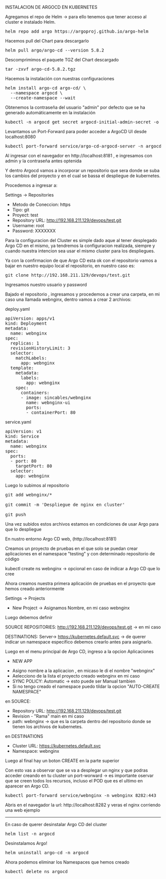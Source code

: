 INSTALACION DE ARGOCD EN KUBERNETES

Agregamos el repo de Helm -> para ello tenemos que tener acceso al cluster e instalado Helm.

<pre>
helm repo add argo https://argoproj.github.io/argo-helm
</pre>

Hacemos pull del Chart para descargarlo

<pre>
helm pull argo/argo-cd --version 5.8.2
</pre>

Descomprimimos el paquete TGZ del Chart descargado

<pre>
tar -zxvf argo-cd-5.8.2.tgz
</pre>

Hacemos la instalación con nuestras configuraciones

<pre>
helm install argo-cd argo-cd/ \
  --namespace argocd \
  --create-namespace --wait 
</pre>

Obtenemos la contraseña del usuario "admin" por defecto que se ha generado automáticamente en la instalación

<pre>
kubectl -n argocd get secret argocd-initial-admin-secret -o jsonpath="{.data.password}" | base64 -d; echo
</pre>

Levantamos un Port-Forward para poder acceder a ArgoCD UI desde localhost:8080

<pre>
kubectl port-forward service/argo-cd-argocd-server -n argocd 8181:443
</pre>

Al ingresar con el navegador en http://localhost:8181 , e ingresamos con admin y la contraseña antes optenida

Y dentro Argocd vamos a incorporar un repositorio que sera donde se suba los cambios del proyecto y en el cual se bassa el despliegue de kubernetes.

Procedemos a ingresar a:

Settings -> Repositories

- Metodo de Coneccion: https
- Tipo: git
- Proyect: test
- Repository URL: http://192.168.211.129/devops/test.git
- Username: root
- Password: XXXXXXX

Para la configuracion del Cluster es simple dado aque al tener desplegado Argo CD en el mismo, ya tendremos la configuracion realizada, siempre y cuando nuestra intencion sea usar el mismo cluster para los despliegues.

Ya con la confirmacion de que Argo CD esta ok con el repositorio vamos a bajar en nuestro equipo local el repositorio, en nuestro caso es:

<pre>
git clone http://192.168.211.129/devops/test.git
</pre>

Ingresamos nuestro usuario y password

Bajado el repositorio , ingresamos y procedemos a crear una carpeta, en mi caso una llamada webnginx, dentro vamos a crear 2 archivos:

deploy.yaml

<pre>
apiVersion: apps/v1
kind: Deployment
metadata:
  name: webnginx
spec:
  replicas: 1
  revisionHistoryLimit: 3
  selector:
    matchLabels:
      app: webnginx
  template:
    metadata:
      labels:
        app: webnginx
    spec:
      containers:
      - image: sincables/webnginx
        name: webnginx-ui
        ports:
        - containerPort: 80
</pre>

service.yaml

<pre>
apiVersion: v1
kind: Service
metadata:
  name: webnginx
spec:
  ports:
  - port: 80
    targetPort: 80
  selector:
    app: webnginx
</pre>

Luego lo subimos al repositorio 

<pre>
git add webnginx/*

git commit -m 'Despliegue de nginx en cluster'

git push 
</pre>

Una vez subidos estos archivos estamos en condiciones de usar Argo para que lo despliegue

En nustro entorno Argo CD web, (http://localhost:8181) 

Creamos un proyecto de pruebas en el que solo se puedan crear aplicaciones en el namespace "testing" y con determinado repositorio de código


kubectl create ns webnginx -> opcional en caso de indicar a Argo CD que lo cree 

Ahora creamos nuestra primera aplicación de pruebas en el proyecto que hemos creado anteriormente

Settings -> Projects 

- New Project -> Asignamos Nombre, en mi caso webnginx

Luego debemos definir

SOURCE REPOSITORIES: http://192.168.211.129/devops/test.git -> en mi caso

DESTINATIONS: Server-> https://kubernetes.default.svc -> de querer indicar un namespace especifico debemos crearlo antes para asignarlo.

Luego en el menu principal de Argo CD, ingreso a la opcion Aplicaciones

- NEW APP

* Asigno nombre a la aplicacion , en micaso le di el nombre "webnginx"
* Aelecciono de la lista el proyecto creado webnginx en mi caso
* SYNC POLICY: Automatic -> esto puede ser Manual tambien
* Si no tengo creado el namespace puedo tildar la opcion "AUTO-CREATE NAMESPACE"

en SOURCE:

* Repository URL: http://192.168.211.129/devops/test.git
* Revision - "Rama" main en mi caso
* path: webnginx -> que es la carpeta dentro del repositorio donde se tienen los archivos de kubernetes.

en DESTINATIONS

* Cluster URL: https://kubernetes.default.svc
* Namespace: webnginx

Luego al final hay un boton CREATE en la parte superior

Con esto vas a observar que se va a desplegar un nginx y que podras acceder creando en tu cluster un port-worward -> es importante oservar que se creen todos los recursos, incluso el POD que es el ultimo en aparecer en Argo CD.

<pre>
kubectl port-forward service/webnginx -n webnginx 8282:443
</pre>

Abris en el navegador la url: http://localhost:8282 y veras el nginx corriendo una web ejemplo

----------------------------------------------------

En caso de querer desinstalar Argo CD del cluster

<pre>
helm list -n argocd
</pre>
Desinstalamos Argo!

<pre>
helm uninstall argo-cd -n argocd
</pre>

Ahora podemos eliminar los Namespaces que hemos creado

<pre>
kubectl delete ns argocd
</pre>
